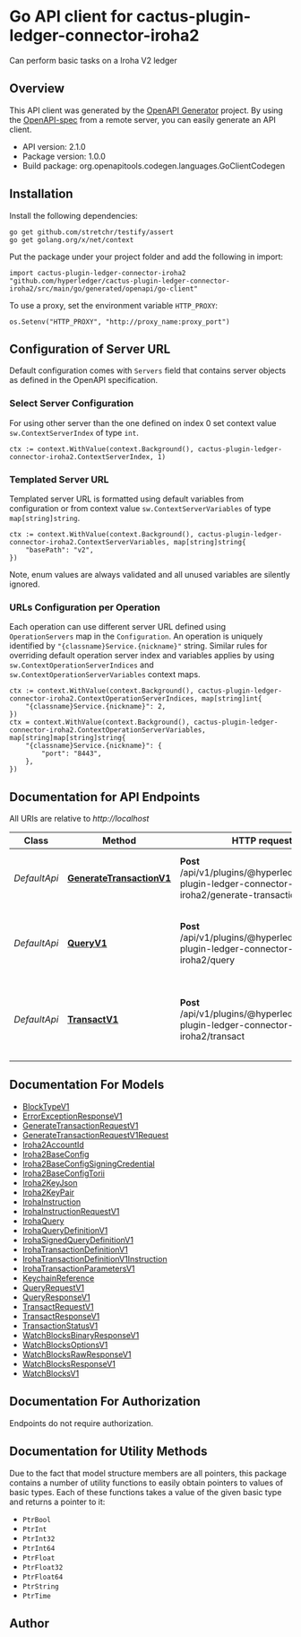 # Go API client for cactus-plugin-ledger-connector-iroha2

Can perform basic tasks on a Iroha V2 ledger

## Overview
This API client was generated by the [OpenAPI Generator](https://openapi-generator.tech) project.  By using the [OpenAPI-spec](https://www.openapis.org/) from a remote server, you can easily generate an API client.

- API version: 2.1.0
- Package version: 1.0.0
- Build package: org.openapitools.codegen.languages.GoClientCodegen

## Installation

Install the following dependencies:

```shell
go get github.com/stretchr/testify/assert
go get golang.org/x/net/context
```

Put the package under your project folder and add the following in import:

```golang
import cactus-plugin-ledger-connector-iroha2 "github.com/hyperledger/cactus-plugin-ledger-connector-iroha2/src/main/go/generated/openapi/go-client"
```

To use a proxy, set the environment variable `HTTP_PROXY`:

```golang
os.Setenv("HTTP_PROXY", "http://proxy_name:proxy_port")
```

## Configuration of Server URL

Default configuration comes with `Servers` field that contains server objects as defined in the OpenAPI specification.

### Select Server Configuration

For using other server than the one defined on index 0 set context value `sw.ContextServerIndex` of type `int`.

```golang
ctx := context.WithValue(context.Background(), cactus-plugin-ledger-connector-iroha2.ContextServerIndex, 1)
```

### Templated Server URL

Templated server URL is formatted using default variables from configuration or from context value `sw.ContextServerVariables` of type `map[string]string`.

```golang
ctx := context.WithValue(context.Background(), cactus-plugin-ledger-connector-iroha2.ContextServerVariables, map[string]string{
	"basePath": "v2",
})
```

Note, enum values are always validated and all unused variables are silently ignored.

### URLs Configuration per Operation

Each operation can use different server URL defined using `OperationServers` map in the `Configuration`.
An operation is uniquely identified by `"{classname}Service.{nickname}"` string.
Similar rules for overriding default operation server index and variables applies by using `sw.ContextOperationServerIndices` and `sw.ContextOperationServerVariables` context maps.

```golang
ctx := context.WithValue(context.Background(), cactus-plugin-ledger-connector-iroha2.ContextOperationServerIndices, map[string]int{
	"{classname}Service.{nickname}": 2,
})
ctx = context.WithValue(context.Background(), cactus-plugin-ledger-connector-iroha2.ContextOperationServerVariables, map[string]map[string]string{
	"{classname}Service.{nickname}": {
		"port": "8443",
	},
})
```

## Documentation for API Endpoints

All URIs are relative to *http://localhost*

Class | Method | HTTP request | Description
------------ | ------------- | ------------- | -------------
*DefaultApi* | [**GenerateTransactionV1**](docs/DefaultApi.md#generatetransactionv1) | **Post** /api/v1/plugins/@hyperledger/cactus-plugin-ledger-connector-iroha2/generate-transaction | Generate transaction that can be signed locally.
*DefaultApi* | [**QueryV1**](docs/DefaultApi.md#queryv1) | **Post** /api/v1/plugins/@hyperledger/cactus-plugin-ledger-connector-iroha2/query | Executes a query on a Iroha V2 ledger and returns it&#39;s results.
*DefaultApi* | [**TransactV1**](docs/DefaultApi.md#transactv1) | **Post** /api/v1/plugins/@hyperledger/cactus-plugin-ledger-connector-iroha2/transact | Executes a transaction on a Iroha V2 ledger (by sending some instructions)


## Documentation For Models

 - [BlockTypeV1](docs/BlockTypeV1.md)
 - [ErrorExceptionResponseV1](docs/ErrorExceptionResponseV1.md)
 - [GenerateTransactionRequestV1](docs/GenerateTransactionRequestV1.md)
 - [GenerateTransactionRequestV1Request](docs/GenerateTransactionRequestV1Request.md)
 - [Iroha2AccountId](docs/Iroha2AccountId.md)
 - [Iroha2BaseConfig](docs/Iroha2BaseConfig.md)
 - [Iroha2BaseConfigSigningCredential](docs/Iroha2BaseConfigSigningCredential.md)
 - [Iroha2BaseConfigTorii](docs/Iroha2BaseConfigTorii.md)
 - [Iroha2KeyJson](docs/Iroha2KeyJson.md)
 - [Iroha2KeyPair](docs/Iroha2KeyPair.md)
 - [IrohaInstruction](docs/IrohaInstruction.md)
 - [IrohaInstructionRequestV1](docs/IrohaInstructionRequestV1.md)
 - [IrohaQuery](docs/IrohaQuery.md)
 - [IrohaQueryDefinitionV1](docs/IrohaQueryDefinitionV1.md)
 - [IrohaSignedQueryDefinitionV1](docs/IrohaSignedQueryDefinitionV1.md)
 - [IrohaTransactionDefinitionV1](docs/IrohaTransactionDefinitionV1.md)
 - [IrohaTransactionDefinitionV1Instruction](docs/IrohaTransactionDefinitionV1Instruction.md)
 - [IrohaTransactionParametersV1](docs/IrohaTransactionParametersV1.md)
 - [KeychainReference](docs/KeychainReference.md)
 - [QueryRequestV1](docs/QueryRequestV1.md)
 - [QueryResponseV1](docs/QueryResponseV1.md)
 - [TransactRequestV1](docs/TransactRequestV1.md)
 - [TransactResponseV1](docs/TransactResponseV1.md)
 - [TransactionStatusV1](docs/TransactionStatusV1.md)
 - [WatchBlocksBinaryResponseV1](docs/WatchBlocksBinaryResponseV1.md)
 - [WatchBlocksOptionsV1](docs/WatchBlocksOptionsV1.md)
 - [WatchBlocksRawResponseV1](docs/WatchBlocksRawResponseV1.md)
 - [WatchBlocksResponseV1](docs/WatchBlocksResponseV1.md)
 - [WatchBlocksV1](docs/WatchBlocksV1.md)


## Documentation For Authorization

Endpoints do not require authorization.


## Documentation for Utility Methods

Due to the fact that model structure members are all pointers, this package contains
a number of utility functions to easily obtain pointers to values of basic types.
Each of these functions takes a value of the given basic type and returns a pointer to it:

* `PtrBool`
* `PtrInt`
* `PtrInt32`
* `PtrInt64`
* `PtrFloat`
* `PtrFloat32`
* `PtrFloat64`
* `PtrString`
* `PtrTime`

## Author



